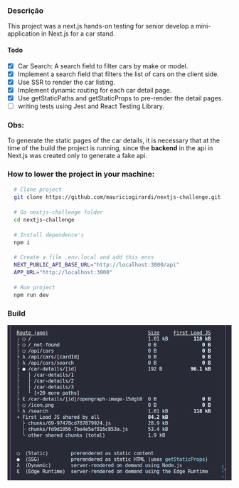 ### Descrição

This project was a next.js hands-on testing for senior develop a mini-application in Next.js for a car stand.

#### Todo

- [x] Car Search: A search field to filter cars by make or model.
- [x] Implement a search field that filters the list of cars on the client side.
- [x] Use SSR to render the car listing.
- [x] Implement dynamic routing for each car detail page.
- [x] Use getStaticPaths and getStaticProps to pre-render the detail pages.
- [ ] writing tests using Jest and React Testing Library.

### Obs:

To generate the static pages of the car details, it is necessary that at the time of the build the project is running, since the **backend** in the api in Next.js was created only to generate a fake api.

### How to lower the project in your machine:

```bash
  # Clone project
  git clone https://github.com/mauriciogirardi/nextjs-challenge.git

  # Go nextjs-challenge folder
  cd nextjs-challenge

  # Install dependence's
  npm i

  # Create a file .env.local and add this envs
  NEXT_PUBLIC_API_BASE_URL="http://localhost:3000/api"
  APP_URL="http://localhost:3000"

  # Run project
  npm run dev
```

### Build

![Alt text](image.png)
